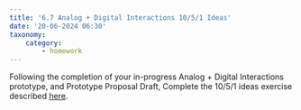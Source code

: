 ```yaml
---
title: '6.7 Analog + Digital Interactions 10/5/1 Ideas'
date: '20-06-2024 06:30'
taxonomy:
    category:
        - homework
---
```


Following the completion of your in-progress Analog + Digital Interactions prototype, and Prototype Proposal Draft, Complete the 10/5/1 ideas exercise described [here](https://dsc294.caseyanderson.com/home/week-1/ten-five-ideas).

